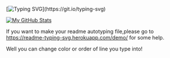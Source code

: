 [![Typing SVG](https://readme-typing-svg.herokuapp.com?color=%237677F7&lines=My+name+is+Nguyen+Quang+Huy!;Here+is+my+github+stats!)](https://git.io/typing-svg)

[![My GitHub Stats](https://github-readme-stats.vercel.app/api/?username=Dev789-del&count_private=true&theme=tokyonight&showicons=true)]()

If you want to make your readme autotyping file,please go to https://readme-typing-svg.herokuapp.com/demo/ for some help.

Well you can change color or order of line you type into!
<!---
Dev789-del/Dev789-del is a ✨ special ✨ repository because its `README.md` (this file) appears on your GitHub profile.
You can click the Preview link to take a look at your changes.
--->
